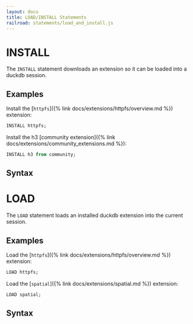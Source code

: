```yaml
---
layout: docu
title: LOAD/INSTALL Statements
railroad: statements/load_and_install.js
---
```


# INSTALL

The `INSTALL` statement downloads an extension so it can be loaded into a duckdb session.

## Examples

Install the [`httpfs`]({% link docs/extensions/httpfs/overview.md %}) extension:

```sql
INSTALL httpfs;
```

Install the h3 [community extension]({% link docs/extensions/community_extensions.md %}):

```sql
INSTALL h3 from community;
```

## Syntax

<div id="rrdiagram2"></div>

# LOAD

The `LOAD` statement loads an installed duckdb extension into the current session.

## Examples

Load the [`httpfs`]({% link docs/extensions/httpfs/overview.md %}) extension:

```sql
LOAD httpfs;
```

Load the [`spatial`]({% link docs/extensions/spatial.md %}) extension:

```sql
LOAD spatial;
```

## Syntax

<div id="rrdiagram1"></div>
